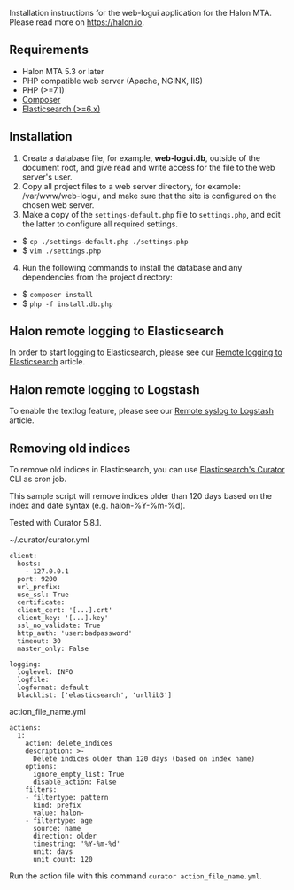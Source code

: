 Installation instructions for the web-logui application for the Halon MTA. Please read more on https://halon.io.

Requirements
---
* Halon MTA 5.3 or later
* PHP compatible web server (Apache, NGINX, IIS)
* PHP (>=7.1)
* [Composer](https://getcomposer.org)
* [Elasticsearch (>=6.x)](https://www.elastic.co/guide/en/elasticsearch/reference/current/install-elasticsearch.html)

Installation
---
1. Create a database file, for example, **web-logui.db**, outside of the document root, and give read and write access for the file to the web server's user.
2. Copy all project files to a web server directory, for example: /var/www/web-logui, and make sure that the site is configured on the chosen web server.
3. Make a copy of the `settings-default.php` file to `settings.php`, and edit the latter to configure all required settings.
- $ `cp ./settings-default.php ./settings.php`
- $ `vim ./settings.php`
4. Run the following commands to install the database and any dependencies from the project directory:
- $ `composer install`
- $ `php -f install.db.php`

Halon remote logging to Elasticsearch
---
In order to start logging to Elasticsearch, please see our [Remote logging to Elasticsearch](https://support.halon.io/hc/en-us/articles/115005513365) article.

Halon remote logging to Logstash
---

To enable the textlog feature, please see our [Remote syslog to Logstash](https://support.halon.io/hc/en-us/articles/360000700065) article.

Removing old indices
---

To remove old indices in Elasticsearch, you can use [Elasticsearch's Curator](https://www.elastic.co/guide/en/elasticsearch/client/curator/5.8/about.html) CLI as cron job.

This sample script will remove indices older than 120 days based on the index and date syntax (e.g. halon-%Y-%m-%d).

Tested with Curator 5.8.1.

~/.curator/curator.yml

```
client:
  hosts:
    - 127.0.0.1
  port: 9200
  url_prefix:
  use_ssl: True
  certificate:
  client_cert: '[...].crt'
  client_key: '[...].key'
  ssl_no_validate: True
  http_auth: 'user:badpassword'
  timeout: 30
  master_only: False

logging:
  loglevel: INFO
  logfile:
  logformat: default
  blacklist: ['elasticsearch', 'urllib3']
```

action_file_name.yml

```
actions:
  1:
    action: delete_indices
    description: >-
      Delete indices older than 120 days (based on index name)
    options:
      ignore_empty_list: True
      disable_action: False
    filters:
    - filtertype: pattern
      kind: prefix
      value: halon-
    - filtertype: age
      source: name
      direction: older
      timestring: '%Y-%m-%d'
      unit: days
      unit_count: 120
```

Run the action file with this command `curator action_file_name.yml`.
